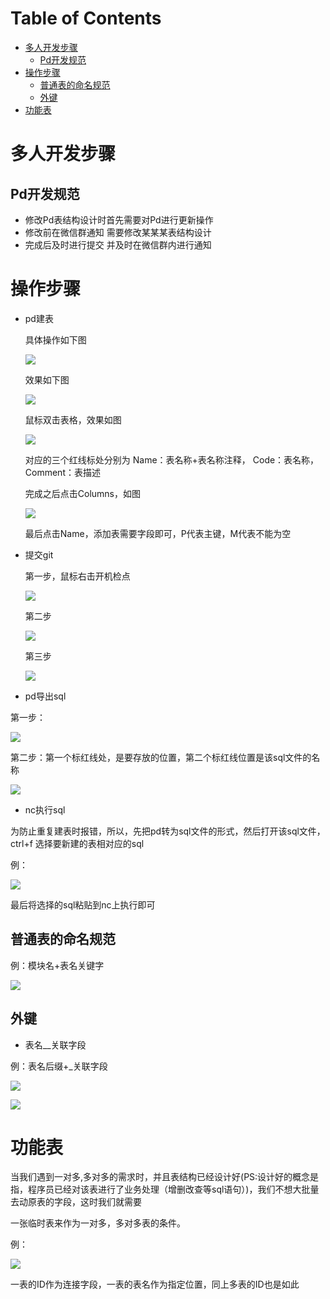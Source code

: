 # Table of Contents

* [多人开发步骤](#多人开发步骤)
  * [Pd开发规范](#pd开发规范)
* [操作步骤](#操作步骤)
  * [普通表的命名规范](#普通表的命名规范)
  * [外键](#外键)
* [功能表](#功能表)


# 多人开发步骤

## Pd开发规范
- 修改Pd表结构设计时首先需要对Pd进行更新操作
- 修改前在微信群通知 需要修改某某某表结构设计 
- 完成后及时进行提交 并及时在微信群内进行通知

# 操作步骤
- pd建表

  具体操作如下图
  
  ![](.sql建表规范_images/25dfff15.png)
  
  效果如下图
  
  ![](.sql建表规范_images/10d5014f.png)
  
  鼠标双击表格，效果如图
  
  ![](.sql建表规范_images/d028d363.png)
  
  对应的三个红线标处分别为 Name：表名称+表名称注释， Code：表名称，Comment：表描述
  
  完成之后点击Columns，如图
  
  ![](.sql建表规范_images/2a554ab2.png)
  
  最后点击Name，添加表需要字段即可，P代表主键，M代表不能为空
- 提交git
  
  第一步，鼠标右击开机检点
  
  ![](.sql建表规范_images/13eb2dd1.png)
  
  第二步
  
  ![](.sql建表规范_images/6ea46f2d.png)
  
  第三步
  
  ![](.sql建表规范_images/58d20641.png)
  
- pd导出sql

 第一步：
           
 ![](.sql建表规范_images/66dbf0e4.png)
 
 第二步：第一个标红线处，是要存放的位置，第二个标红线位置是该sql文件的名称
 
 ![](.sql建表规范_images/7f524551.png)
 

- nc执行sql

为防止重复建表时报错，所以，先把pd转为sql文件的形式，然后打开该sql文件，ctrl+f 选择要新建的表相对应的sql

例：

![](.sql建表规范_images/6776e793.png)

最后将选择的sql粘贴到nc上执行即可

## 普通表的命名规范

例：模块名+表名关键字

![](.sql建表规范_images/b7071dbb.png)



## 外键
- 表名__关联字段

例：表名后缀+_关联字段

![](.sql建表规范_images/5a3c3014.png)

![](.sql建表规范_images/90d1ed05.png)


# 功能表
当我们遇到一对多,多对多的需求时，并且表结构已经设计好(PS:设计好的概念是指，程序员已经对该表进行了业务处理（增删改查等sql语句）)，我们不想大批量去动原表的字段，这时我们就需要

一张临时表来作为一对多，多对多表的条件。

例：

![](.sql建表规范_images/5da09e26.png)

一表的ID作为连接字段，一表的表名作为指定位置，同上多表的ID也是如此
